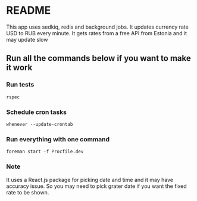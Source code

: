 # README

This app uses sedkiq, redis and background jobs.
It updates currency rate USD to RUB every minute.
It gets rates from a free API from Estonia and it may update slow

## Run all the commands below if you want to make it work

### Run tests

	rspec

### Schedule cron tasks

	whenever --update-crontab

### Run everything with one command

	foreman start -f Procfile.dev

### Note

It uses a React.js package for picking date and time and it may have accuracy issue.
So you may need to pick grater date if you want the fixed rate to be shown.